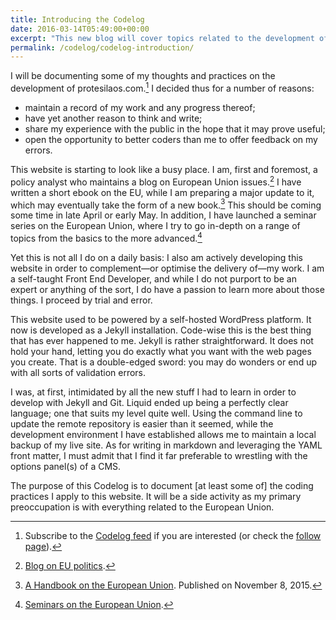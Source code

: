 ```yaml
---
title: Introducing the Codelog
date: 2016-03-14T05:49:00+00:00
excerpt: "This new blog will cover topics related to the development of protesilaos.com."
permalink: /codelog/codelog-introduction/
---
```

I will be documenting some of my thoughts and practices on the development of protesilaos.com.[^RSSnote] I decided thus for a number of reasons:

- maintain a record of my work and any progress thereof;
- have yet another reason to think and write;
- share my experience with the public in the hope that it may prove useful;
- open the opportunity to better coders than me to offer feedback on my errors.

This website is starting to look like a busy place. I am, first and foremost, a policy analyst who maintains a blog on European Union issues.[^EUblog] I have written a short ebook on the EU, while I am preparing a major update to it, which may eventually take the form of a new book.[^EUhandbook] This should be coming some time in late April or early May. In addition, I have launched a seminar series on the European Union, where I try to go in-depth on a range of topics from the basics to the more advanced.[^EUseminars]

Yet this is not all I do on a daily basis: I also am actively developing this website in order to complement—or optimise the delivery of—my work. I am a self-taught Front End Developer, and while I do not purport to be an expert or anything of the sort, I do have a passion to learn more about those things. I proceed by trial and error.

This website used to be powered by a self-hosted WordPress platform. It now is developed as a Jekyll installation. Code-wise this is the best thing that has ever happened to me. Jekyll is rather straightforward. It does not hold your hand, letting you do exactly what you want with the web pages you create. That is a double-edged sword: you may do wonders or end up with all sorts of validation errors.  

I was, at first, intimidated by all the new stuff I had to learn in order to develop with Jekyll and Git. Liquid ended up being a perfectly clear language; one that suits my level quite well. Using the command line to update the remote repository is easier than it seemed, while the development environment I have established allows me to maintain a local backup of my live site. As for writing in markdown and leveraging the YAML front matter, I must admit that I find it far preferable to wrestling with the options panel(s) of a CMS.

The purpose of this Codelog is to document [at least some of] the coding practices I apply to this website. It will be a side activity as my primary preoccupation is with everything related to the European Union.

[^RSSnote]: Subscribe to the [Codelog feed](/codelog.xml) if you are interested (or check the [follow page](/follow/)).

[^EUblog]: [Blog on EU politics](/blog/).

[^EUhandbook]: [A Handbook on the European Union](/euhandbook/). Published on November 8, 2015.

[^EUseminars]: [Seminars on the European Union](/seminars/).
